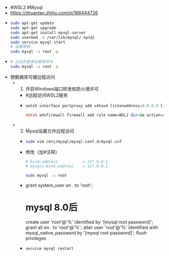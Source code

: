 - #WSL2 #Mysql
- https://zhuanlan.zhihu.com/p/166444726
- ```bash
  sudo apt-get update
  sudo apt-get upgrade
  sudo apt-get install mysql-server
  sudo usermod -d /var/lib/mysql/ mysql
  sudo service mysql start
  # 设置密码
  sudo mysql -u root -p
  ```
- ```bash
  # 之后的登录也使用命令
  sudo mysql -u root -p
  ```
- 使数据库可被远程访问
	- 1. 开启Windows端口转发和防火墙许可
		- #远程访问WSL2服务
		- ```powershell
		  netsh interface portproxy add v4tov4 listenaddress=0.0.0.0 listenport=13306 connectaddress=172.22.62.142 connectport=3306
		  
		  netsh advfirewall firewall add rule name=WSL2 dir=in action=allow protocol=TCP localport=13306
		  ```
	- 2. Mysql设置允许远程访问
		- ```bash
		  sudo vim /etc/mysql/mysql.conf.d/mysql.cnf
		  ```
		- 修改（加#注释）
		  ```bash
		  # bind-address           = 127.0.0.1
		  # mysqlx-bind-address    = 127.0.0.1
		  ```
		  ```bash
		  sudo mysql -u root
		  ```
		- grant system_user on *.* to 'root';
		  # mysql 8.0后
		  create user 'root'@'%' identified by '[mysql root password]';
		  grant all on *.* to 'root'@'%';
		  alter user 'root'@'%' identified with mysql_native_password by '[mysql root password]';
		  flush privileges
		- ```bash
		  service mysql restart
		  ```